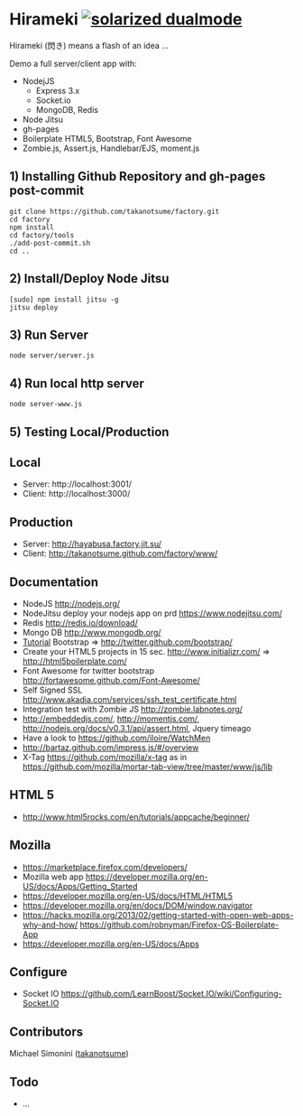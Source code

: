 Hirameki [![solarized dualmode](https://raw.github.com/takanotsume/hirameki/master/www/img/lamp/lamp_32x32.png)](#features)
=======

Hirameki (閃き) means a flash of an idea ...

Demo a full server/client app with:
- NodejJS
  - Express 3.x
  - Socket.io
  - MongoDB, Redis
- Node Jitsu
- gh-pages
- Boilerplate HTML5, Bootstrap, Font Awesome
- Zombie.js, Assert.js, Handlebar/EJS, moment.js

## 1) Installing Github Repository and gh-pages post-commit
``` shell
git clone https://github.com/takanotsume/factory.git
cd factory
npm install
cd factory/tools
./add-post-commit.sh
cd ..
```

## 2) Install/Deploy Node Jitsu
``` shell
[sudo] npm install jitsu -g
jitsu deploy
```

## 3) Run Server
``` shell
node server/server.js
```

## 4) Run local http server
``` shell
node server-www.js
```

## 5) Testing Local/Production
Local
---
  - Server: http://localhost:3001/
  - Client: http://localhost:3000/
  
Production
---
  - Server: http://hayabusa.factory.jit.su/
  - Client: http://takanotsume.github.com/factory/www/

Documentation
---
  - NodeJS http://nodejs.org/
  - NodeJitsu deploy your nodejs app on prd https://www.nodejitsu.com/
  - Redis http://redis.io/download/
  - Mongo DB http://www.mongodb.org/
  - [Tutorial](http://www.siteduzero.com/informatique/tutoriels/bootstrap-de-twitter-un-kit-css-et-plus) Bootstrap => http://twitter.github.com/bootstrap/
  - Create your HTML5 projects in 15 sec. http://www.initializr.com/ => http://html5boilerplate.com/
  - Font Awesome for twitter bootstrap http://fortawesome.github.com/Font-Awesome/
  - Self Signed SSL http://www.akadia.com/services/ssh_test_certificate.html
  - Integration test with Zombie JS http://zombie.labnotes.org/
  - http://embeddedjs.com/, http://momentjs.com/, http://nodejs.org/docs/v0.3.1/api/assert.html, Jquery timeago
  - Have a look to https://github.com/iloire/WatchMen
  - http://bartaz.github.com/impress.js/#/overview
  - X-Tag https://github.com/mozilla/x-tag as in https://github.com/mozilla/mortar-tab-view/tree/master/www/js/lib

HTML 5
---
  - http://www.html5rocks.com/en/tutorials/appcache/beginner/
  
Mozilla
---
  - https://marketplace.firefox.com/developers/
  - Mozilla web app https://developer.mozilla.org/en-US/docs/Apps/Getting_Started
  - https://developer.mozilla.org/en-US/docs/HTML/HTML5
  - https://developer.mozilla.org/en/docs/DOM/window.navigator
  - https://hacks.mozilla.org/2013/02/getting-started-with-open-web-apps-why-and-how/
    https://github.com/robnyman/Firefox-OS-Boilerplate-App
  - https://developer.mozilla.org/en-US/docs/Apps

Configure
---
  - Socket IO https://github.com/LearnBoost/Socket.IO/wiki/Configuring-Socket.IO

Contributors
------------

Michael Simonini ([takanotsume](https://github.com/takanotsume/))

Todo
-----

  * ...
